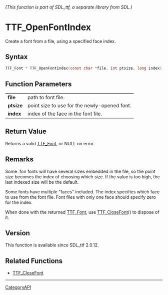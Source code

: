 ###### (This function is part of SDL_ttf, a separate library from SDL.)
# TTF_OpenFontIndex

Create a font from a file, using a specified face index.

## Syntax

```c
TTF_Font * TTF_OpenFontIndex(const char *file, int ptsize, long index);

```

## Function Parameters

|                |                                              |
| -------------- | -------------------------------------------- |
| **file**       | path to font file.                           |
| **ptsize**     | point size to use for the newly-opened font. |
| **index**      | index of the face in the font file.          |

## Return Value

Returns a valid [TTF_Font](TTF_Font.md), or NULL on error.

## Remarks

Some .fon fonts will have several sizes embedded in the file, so the point
size becomes the index of choosing which size. If the value is too high,
the last indexed size will be the default.

Some fonts have multiple "faces" included. The index specifies which face
to use from the font file. Font files with only one face should specify
zero for the index.

When done with the returned [TTF_Font](TTF_Font.md), use
[TTF_CloseFont](TTF_CloseFont.md)() to dispose of it.

## Version

This function is available since SDL_ttf 2.0.12.

## Related Functions

* [TTF_CloseFont](TTF_CloseFont.md)

----
[CategoryAPI](CategoryAPI.md)
